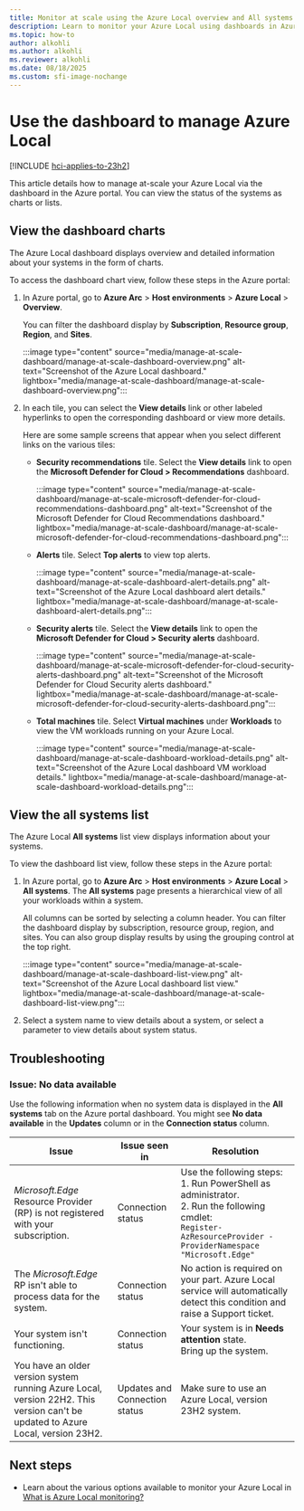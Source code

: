 ```yaml
---
title: Monitor at scale using the Azure Local overview and All systems page
description: Learn to monitor your Azure Local using dashboards in Azure portal. You can view the status of Azure Local as charts or lists.
ms.topic: how-to
author: alkohli
ms.author: alkohli
ms.reviewer: alkohli
ms.date: 08/18/2025
ms.custom: sfi-image-nochange
---
```


# Use the dashboard to manage Azure Local

[!INCLUDE [hci-applies-to-23h2](../includes/hci-applies-to-23h2.md)]

This article details how to manage at-scale your Azure Local via the dashboard in the Azure portal. You can view the status of the systems as charts or lists.

## View the dashboard charts

The Azure Local dashboard displays overview and detailed information about your systems in the form of charts.

To access the dashboard chart view, follow these steps in the Azure portal:

1. In Azure portal, go to **Azure Arc** > **Host environments** > **Azure Local** > **Overview**.

   You can filter the dashboard display by **Subscription**, **Resource group**, **Region**, and **Sites**.

   :::image type="content" source="media/manage-at-scale-dashboard/manage-at-scale-dashboard-overview.png" alt-text="Screenshot of the Azure Local dashboard." lightbox="media/manage-at-scale-dashboard/manage-at-scale-dashboard-overview.png":::

1. In each tile, you can select the **View details** link or other labeled hyperlinks to open the corresponding dashboard or view more details.

   Here are some sample screens that appear when you select different links on the various tiles:

   - **Security recommendations** tile. Select the **View details** link to open the **Microsoft Defender for Cloud > Recommendations** dashboard.

      :::image type="content" source="media/manage-at-scale-dashboard/manage-at-scale-microsoft-defender-for-cloud-recommendations-dashboard.png" alt-text="Screenshot of the Microsoft Defender for Cloud Recommendations dashboard." lightbox="media/manage-at-scale-dashboard/manage-at-scale-microsoft-defender-for-cloud-recommendations-dashboard.png":::

   - **Alerts** tile. Select **Top alerts** to view top alerts.

      :::image type="content" source="media/manage-at-scale-dashboard/manage-at-scale-dashboard-alert-details.png" alt-text="Screenshot of the Azure Local dashboard alert details." lightbox="media/manage-at-scale-dashboard/manage-at-scale-dashboard-alert-details.png":::

   - **Security alerts** tile. Select the **View details** link to open the **Microsoft Defender for Cloud > Security alerts** dashboard.

      :::image type="content" source="media/manage-at-scale-dashboard/manage-at-scale-microsoft-defender-for-cloud-security-alerts-dashboard.png" alt-text="Screenshot of the Microsoft Defender for Cloud Security alerts dashboard." lightbox="media/manage-at-scale-dashboard/manage-at-scale-microsoft-defender-for-cloud-security-alerts-dashboard.png":::

   - **Total machines** tile. Select **Virtual machines** under **Workloads** to view the VM workloads running on your Azure Local.

      :::image type="content" source="media/manage-at-scale-dashboard/manage-at-scale-dashboard-workload-details.png" alt-text="Screenshot of the Azure Local dashboard VM workload details." lightbox="media/manage-at-scale-dashboard/manage-at-scale-dashboard-workload-details.png":::

## View the all systems list

The Azure Local **All systems** list view displays information about your systems.

To view the dashboard list view, follow these steps in the Azure portal:

1. In Azure portal, go to **Azure Arc** > **Host environments** > **Azure Local** > **All systems**. The **All systems** page presents a hierarchical view of all your workloads within a system.

   All columns can be sorted by selecting a column header. You can filter the dashboard display by subscription, resource group, region, and sites. You can also group display results by using the grouping control at the top right.

   :::image type="content" source="media/manage-at-scale-dashboard/manage-at-scale-dashboard-list-view.png" alt-text="Screenshot of the Azure Local dashboard list view." lightbox="media/manage-at-scale-dashboard/manage-at-scale-dashboard-list-view.png":::

1. Select a system name to view details about a system, or select a parameter to view details about system status.

## Troubleshooting

### Issue: No data available

Use the following information when no system data is displayed in the **All systems** tab on the Azure portal dashboard. You might see **No data available** in the **Updates** column or in the **Connection status** column.

| Issue | Issue seen in | Resolution |
|-------|---------------|-------|
| *Microsoft.Edge* Resource Provider (RP) is not registered with your subscription. | Connection status | Use the following steps: <br> 1. Run PowerShell as administrator. <br> 2. Run the following cmdlet: <br> `Register-AzResourceProvider -ProviderNamespace "Microsoft.Edge"` |
| The *Microsoft.Edge* RP isn't able to process data for the system. | Connection status | No action is required on your part. Azure Local service will automatically detect this condition and raise a Support ticket.  |
| Your system isn't functioning. | Connection status | Your system is in **Needs attention** state. <br> Bring up the system. |
| You have an older version system running Azure Local, version 22H2. This version can't be updated to Azure Local, version 23H2. | Updates and Connection status | Make sure to use an Azure Local, version 23H2 system. |

## Next steps

- Learn about the various options available to monitor your Azure Local in [What is Azure Local monitoring?](../concepts/monitoring-overview.md)
